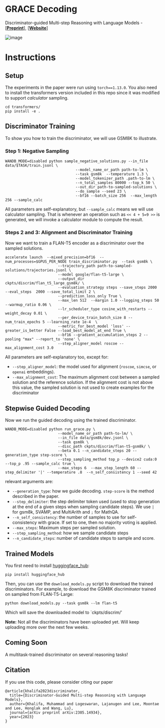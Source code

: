 # GRACE Decoding
Discriminator-guided Multi-step Reasoning with Language Models - [[**Preprint**]](https://arxiv.org/abs/2305.14934), [[**Website**]](https://mukhal.github.io/grace/)

![image](https://github.com/mukhal/grace-decoding/assets/5109053/cdb93474-1613-47d8-9bf4-be2ae3086979)

# Instructions 

## Setup 
The experiments in the paper were run using `torch==1.13.0`. You also need to install the transformers version included in this repo since it was modified to support *calculator* sampling. 
```
cd transformers/
pip install -e .
```



## Discriminator Training
To show you how to train the discriminator, we will use GSM8K to illustrate. 
### Step 1: Negative Sampling 
```
WANDB_MODE=disabled python sample_negative_solutions.py --in_file data/$TASK/train.jsonl \
                                --model_name_or_path path-to-lm \
                                --task gsm8k  --temperature 1.3 \
                                --model_tokenizer_path .path-to-lm \
                                --n_total_samples 80000 --top_k 50 \
                                --out_dir path-to-sampled-solutions \
                                --do_sample --seed 23 \
                                --bf16 --batch_size 256  --max_length 256 --sample_calc
```
All parameters are self-explanatory, but `--sample_calc` means we will use calculator sampling. That is whenever an operation such as `<< 4 + 5=9 >>` is generated, we will invoke a calculator module to compute the result. 

### Steps 2 and 3: Alignment and Discriminator Training
Now we want to train a FLAN-T5 encoder as a discriminator over the sampled solutions. 
```
accelerate launch  --mixed_precision=bf16  --num_processes=$GPUS_PER_NODE train_discriminator.py  --task gsm8k \
                        --trajectory_path path-to-sampled-solutions/trajectories.jsonl \
                        --model google/flan-t5-large \
                        --output_dir ckpts/discrim/flan_t5_large_gsm8k/ \
                        --evaluation_strategy steps --save_steps 2000 --eval_steps  2000 --save_total_limit 2 \
                        --prediction_loss_only True \
                        --max_len 512  --margin 1.0 --logging_steps 50 --warmup_ratio 0.06 \
                        --lr_scheduler_type cosine_with_restarts --weight_decay 0.01 \
                        --per_device_train_batch_size 8 --num_train_epochs 5 --learning_rate 1e-4  \
                        --metric_for_best_model 'loss' --greater_is_better False --load_best_model_at_end True \
                        --bf16 --gradient_accumulation_steps 2 --pooling "max" --report_to 'none' \
                        --step_aligner_model roscoe --max_alignment_cost 3.0
```
All parameters are self-explanatory too, except for: 
* `--step_aligner_model`: the model used for alignment (`roscoe`, `simcse`, or `openai` embeddings).
* `--max_alignment_cost`: The maximum alignment cost between a sampled solution and the reference solution. If the alignment cost is not above this value, the sampled solution is not used to create examples for the discriminator



## Stepwise Guided Decoding
Now we run the guided decoding using the trained discriminator. 
```
WANDB_MODE=disabled python run_grace.py \
                        --model_name_or_path path-to-lm/ \
                        --in_file data/gsm8k/dev.jsonl \
                        --task gsm8k \
                        --disc_path ckpts/discrim/flan-t5-gsm8k/ \
                        --beta 0.1 --n_candidate_steps 20 --generation_type step-score \
                        --step_sampling_method top_p --device2 cuda:0 --top_p .95 --sample_calc true \
                        --max_steps 6  --max_step_length 60 --step_delimiter '|' --temperature .8  --n_self_consistency 1 --seed 42
```
relevant arguments are:
* `--generation_type`: how we guide decoding. `step-score` is the method described in the paper.
* `--step_delimiter`: the step delimiter token used (used to stop generation at the end of a given steps when sampling candidate steps). We use `|` for gsm8k, SVAMP, and MultiArith and `;` for MathQA.
* `--n_self_consistency`: the number of samples to use for self-consistency with grace. If set to one, then no majority voting is applied.
* `--max_steps`: Maximum steps per sampled solution.
* `--step_sampling_method`: how we sample candidate steps
* `--n_candidate_steps`: number of candidate steps to sample and score.


## Trained Models
You first need to install [huggingface_hub](https://github.com/huggingface/huggingface_hub/tree/main):
```
pip install huggingface_hub
```

Then, you can use the `download_models.py` script to download the trained discriminators. 
For example, to download the GSM8K discriminator trained on sampled from FLAN-T5-Large: 
```
python download_models.py --task gsm8k --lm flan-t5
```
Which will save the downloaded model to `ckpts/discrim/'


**Note:** Not all the discriminators have been uploaded yet. Will keep uploading more over the next few weeks.

## Coming Soon
A multitask-trained discriminator on several reasoning tasks! 

## Citation
If you use this code, please consider citing our paper
```
@article{khalifa2023discriminator,
  title={Discriminator-Guided Multi-step Reasoning with Language Models},
  author={Khalifa, Muhammad and Logeswaran, Lajanugen and Lee, Moontae and Lee, Honglak and Wang, Lu},
  journal={arXiv preprint arXiv:2305.14934},
  year={2023}
}
```
